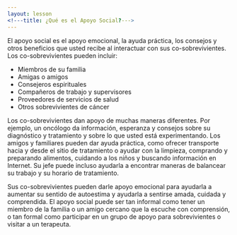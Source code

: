 ```yaml
---
layout: lesson
<!---title: ¿Qué es el Apoyo Social?--->
---
```


El apoyo social es el apoyo emocional, la ayuda práctica, los consejos y otros beneficios que usted recibe al interactuar con sus co-sobrevivientes. Los co-sobrevivientes pueden incluir:

* Miembros de su familia 
* Amigas o amigos 
* Consejeros espirituales 
* Compañeros de trabajo y supervisores
* Proveedores de servicios de salud
* Otros sobrevivientes de cáncer

Los co-sobrevivientes dan apoyo de muchas maneras diferentes. Por ejemplo, un oncólogo da información, esperanza y consejos sobre su diagnóstico y tratamiento y sobre lo que usted está experimentando. Los amigos y familiares pueden dar ayuda práctica, como ofrecer transporte hacia y desde el sitio de tratamiento o ayudar con la limpieza, comprando y preparando alimentos, cuidando a 
los niños y buscando información en Internet. Su jefe puede incluso ayudarla a encontrar maneras de balancear su trabajo y su horario de tratamiento.
		
Sus co-sobrevivientes pueden darle apoyo emocional para ayudarla a aumentar su sentido de autoestima y ayudarla a sentirse amada, cuidada y comprendida. El apoyo social puede ser tan informal como tener un miembro de la familia o un amigo cercano que la escuche con comprensión, o tan formal como participar en un grupo de apoyo para sobrevivientes o visitar a un terapeuta.

